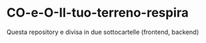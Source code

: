 # CO-e-O-Il-tuo-terreno-respira
Questa repository e divisa in due sottocartelle (frontend, backend)

